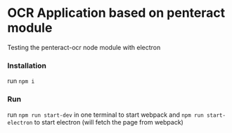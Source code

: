 # OCR Application based on penteract module 

Testing the penteract-ocr node module with electron

### Installation

run `npm i`

### Run

run 
`npm run start-dev` in one terminal to start webpack and
`npm run start-electron` to start electron (will fetch the page from webpack)
